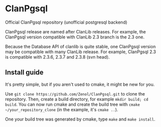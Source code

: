 ClanPgsql
=========

Official ClanPgsql repository (unofficial postgresql backend)

ClanPgsql release are named after ClanLib releases. For example, the ClanPgsql version compatible with ClanLib 2.3 branch is the 2.3 one.

Because the Database API of clanlib is quite stable, one ClanPgsql version may be compatible with many ClanLib release. For example, ClanPgsql 2.3 is compatible with 2.3.6, 2.3.7 and 2.3.8 (svn head).

Install guide
-------------

It's pretty simple, but if you aren't used to cmake, it might be new for you.

Use `git clone https://github.com/Zenol/ClanPgsql.git` to clone the repository.
Then, create a build directory, for example `mkdir build; cd build`.
You can now run cmake and create the build tree with `cmake ~/your_repository_clone` (in the example, it's `cmake ..`).

One your build tree was generated by cmake, type `make` and `make install`.
